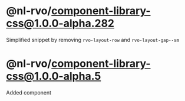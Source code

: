 # @nl-rvo/component-library-css@1.0.0-alpha.282
Simplified snippet by removing `rvo-layout-row` and `rvo-layout-gap--sm`

# @nl-rvo/component-library-css@1.0.0-alpha.5
Added component